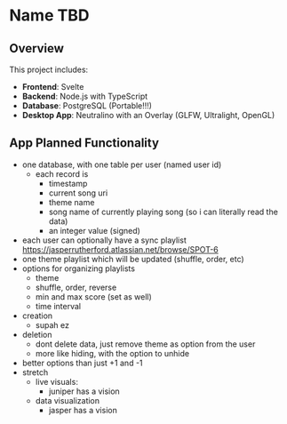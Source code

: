 # Name TBD
## Overview
This project includes:
- **Frontend**: Svelte
- **Backend**: Node.js with TypeScript
- **Database**: PostgreSQL (Portable!!!)
- **Desktop App**: Neutralino with an Overlay (GLFW, Ultralight, OpenGL)

## App Planned Functionality

- one database, with one table per user (named user id)
  - each record is
    - timestamp
    - current song uri
    - theme name
    - song name of currently playing song (so i can literally read the data)
    - an integer value (signed)
- each user can optionally have a sync playlist https://jasperrutherford.atlassian.net/browse/SPOT-6 
- one theme playlist which will be updated (shuffle, order, etc)
- options for organizing playlists
  - theme
  - shuffle, order, reverse
  - min and max score (set as well)
  - time interval
- creation
  - supah ez
- deletion
  - dont delete data, just remove theme as option from the user
  - more like hiding, with the option to unhide
- better options than just +1 and -1
- stretch
  - live visuals:
    - juniper has a vision
  - data visualization
    - jasper has a vision
